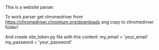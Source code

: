 This is a website parser.

To work parser get chromedriver from 
https://chromedriver.chromium.org/downloads 
ang copy to chromedriver folder!

And create site_token.py file with this content:
my_email = 'your_email'
my_password = 'your_password'